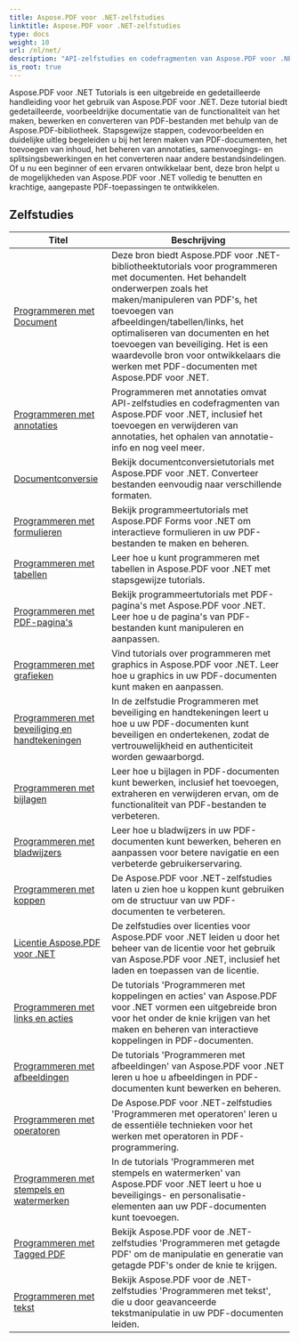 ```yaml
---
title: Aspose.PDF voor .NET-zelfstudies
linktitle: Aspose.PDF voor .NET-zelfstudies
type: docs
weight: 10
url: /nl/net/
description: "API-zelfstudies en codefragmenten van Aspose.PDF voor .NET, met functies voor het maken, bewerken, converteren, afdrukken en nog veel meer, voor het verwerken van PDF-documenten"
is_root: true
---
```


Aspose.PDF voor .NET Tutorials is een uitgebreide en gedetailleerde handleiding voor het gebruik van Aspose.PDF voor .NET. Deze tutorial biedt gedetailleerde, voorbeeldrijke documentatie van de functionaliteit van het maken, bewerken en converteren van PDF-bestanden met behulp van de Aspose.PDF-bibliotheek. Stapsgewijze stappen, codevoorbeelden en duidelijke uitleg begeleiden u bij het leren maken van PDF-documenten, het toevoegen van inhoud, het beheren van annotaties, samenvoegings- en splitsingsbewerkingen en het converteren naar andere bestandsindelingen. Of u nu een beginner of een ervaren ontwikkelaar bent, deze bron helpt u de mogelijkheden van Aspose.PDF voor .NET volledig te benutten en krachtige, aangepaste PDF-toepassingen te ontwikkelen.

## Zelfstudies
| Titel | Beschrijving |
| --- | --- | 
| [Programmeren met Document](./programming-with-document/) | Deze bron biedt Aspose.PDF voor .NET-bibliotheektutorials voor programmeren met documenten. Het behandelt onderwerpen zoals het maken/manipuleren van PDF's, het toevoegen van afbeeldingen/tabellen/links, het optimaliseren van documenten en het toevoegen van beveiliging. Het is een waardevolle bron voor ontwikkelaars die werken met PDF-documenten met Aspose.PDF voor .NET. |
| [Programmeren met annotaties](./annotations/) | Programmeren met annotaties omvat API-zelfstudies en codefragmenten van Aspose.PDF voor .NET, inclusief het toevoegen en verwijderen van annotaties, het ophalen van annotatie-info en nog veel meer. |  
| [Documentconversie](./document-conversion/) | Bekijk documentconversietutorials met Aspose.PDF voor .NET. Converteer bestanden eenvoudig naar verschillende formaten. |
| [Programmeren met formulieren](./programming-with-forms/) | Bekijk programmeertutorials met Aspose.PDF Forms voor .NET om interactieve formulieren in uw PDF-bestanden te maken en beheren. |
| [Programmeren met tabellen](./programming-with-tables/) | Leer hoe u kunt programmeren met tabellen in Aspose.PDF voor .NET met stapsgewijze tutorials. | 
| [Programmeren met PDF-pagina's](./programming-with-pdf-pages/) | Bekijk programmeertutorials met PDF-pagina's met Aspose.PDF voor .NET. Leer hoe u de pagina's van PDF-bestanden kunt manipuleren en aanpassen. |
| [Programmeren met grafieken](./programming-with-graphs/) | Vind tutorials over programmeren met graphics in Aspose.PDF voor .NET. Leer hoe u graphics in uw PDF-documenten kunt maken en aanpassen. |
| [Programmeren met beveiliging en handtekeningen](./programming-with-security-and-signatures/) | In de zelfstudie Programmeren met beveiliging en handtekeningen leert u hoe u uw PDF-documenten kunt beveiligen en ondertekenen, zodat de vertrouwelijkheid en authenticiteit worden gewaarborgd. |
| [Programmeren met bijlagen](./programming-with-attachments/) | Leer hoe u bijlagen in PDF-documenten kunt bewerken, inclusief het toevoegen, extraheren en verwijderen ervan, om de functionaliteit van PDF-bestanden te verbeteren. |
| [Programmeren met bladwijzers](./programming-with-bookmarks/) | Leer hoe u bladwijzers in uw PDF-documenten kunt bewerken, beheren en aanpassen voor betere navigatie en een verbeterde gebruikerservaring. |
| [Programmeren met koppen](./programming-with-headings/) | De Aspose.PDF voor .NET-zelfstudies laten u zien hoe u koppen kunt gebruiken om de structuur van uw PDF-documenten te verbeteren. |
| [Licentie Aspose.PDF voor .NET](./licensing-aspose-pdf/) | De zelfstudies over licenties voor Aspose.PDF voor .NET leiden u door het beheer van de licentie voor het gebruik van Aspose.PDF voor .NET, inclusief het laden en toepassen van de licentie. |
| [Programmeren met links en acties](./programming-with-links-and-actions/) | De tutorials 'Programmeren met koppelingen en acties' van Aspose.PDF voor .NET vormen een uitgebreide bron voor het onder de knie krijgen van het maken en beheren van interactieve koppelingen in PDF-documenten. |
| [Programmeren met afbeeldingen](./programming-with-images/) | De tutorials 'Programmeren met afbeeldingen' van Aspose.PDF voor .NET leren u hoe u afbeeldingen in PDF-documenten kunt bewerken en beheren. |
| [Programmeren met operatoren](./programming-with-operators/) | De Aspose.PDF voor .NET-zelfstudies 'Programmeren met operatoren' leren u de essentiële technieken voor het werken met operatoren in PDF-programmering. |
| [Programmeren met stempels en watermerken](./programming-with-stamps-and-watermarks/) | In de tutorials 'Programmeren met stempels en watermerken' van Aspose.PDF voor .NET leert u hoe u beveiligings- en personalisatie-elementen aan uw PDF-documenten kunt toevoegen. |
| [Programmeren met Tagged PDF](./programming-with-tagged-pdf/) | Bekijk Aspose.PDF voor de .NET-zelfstudies 'Programmeren met getagde PDF' om de manipulatie en generatie van getagde PDF's onder de knie te krijgen. |
| [Programmeren met tekst](./programming-with-text/) | Bekijk Aspose.PDF voor de .NET-zelfstudies 'Programmeren met tekst', die u door geavanceerde tekstmanipulatie in uw PDF-documenten leiden. |